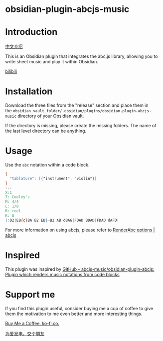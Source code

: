 # obsidian-plugin-abcjs-music

# Introduction

[中文介绍](https://github.com/koory1st/obsidian-plugin-abcjs-music/blob/main/README.cn.md)

This is an Obsidian plugin that integrates the abc.js library, allowing you to write sheet music and play it within Obsidian.

[bilibili](https://www.bilibili.com/video/BV1zC4y1979J/?vd_source=32aa48efac411791ee62bf9629d081f6)



# Installation

Download the three files from the "release" section and place them in the `obsidian_vault_folder/.obsidian/plugins/obsidian-plugin-abcjs-music` directory of your Obsidian vault. 

If the directory is missing, please create the missing folders. The name of the last level directory can be anything.

# Usage

Use the `abc` notation within a code block.

```abc
{
  "tablature": [{"instrument": "violin"}]
}
---
X:1
T: Cooley's
M: 4/4
L: 1/8
R: reel
K: G
|:D2|EB{c}BA B2 EB|~B2 AB dBAG|FDAD BDAD|FDAD dAFD|
```

For more information on using abcjs, please refer to [RenderAbc options | abcjs](https://paulrosen.github.io/abcjs/visual/render-abc-options.html)

# Inspired

This plugin was inspired by [GitHub - abcjs-music/obsidian-plugin-abcjs: Plugin which renders music notations from code blocks](https://github.com/abcjs-music/obsidian-plugin-abcjs)

# Support me

If you find this plugin useful, consider buying me a cup of coffee to give them the motivation to me even better and more interesting things.

[Buy Me a Coffee. ko-fi.co.](https://ko-fi.com/levygu)


[为爱发电，交个朋友](https://afdian.net/album/846832aca96311eeb20c5254001e7c00)
